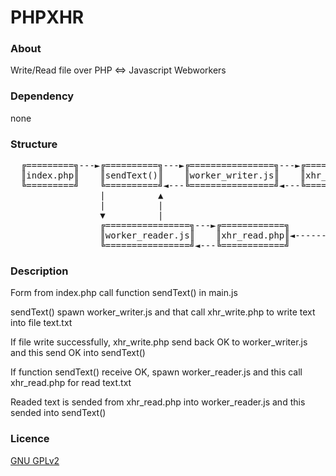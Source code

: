 # PHPXHR

### About
Write/Read file over PHP <=> Javascript Webworkers

### Dependency
none

### Structure

<pre>
  ╔=========╗---►╔==========╗---►╔================╗---►╔=============╗
  ║index.php║    ║sendText()║    ║worker_writer.js║    ║xhr_write.php║-------┐
  ╚=========╝    ╚==========╝◄---╚================╝◄---╚=============╝       ▼
                 |          ▲                                            ╔========╗
                 |          |                                            ║text.txt║
                 ▼          |                                            ╚========╝
                 ╔================╗---►╔============╗                        |
                 ║worker_reader.js║    ║xhr_read.php║◄-----------------------┘
                 ╚================╝◄---╚============╝
</pre>

### Description
Form from index.php call function sendText() in main.js

sendText() spawn worker_writer.js and that call xhr_write.php to write text into file text.txt

If file write successfully, xhr_write.php send back OK to worker_writer.js and this send OK into sendText()

If function sendText() receive OK, spawn worker_reader.js and this call xhr_read.php for read text.txt

Readed text is sended from xhr_read.php into worker_reader.js and this sended into sendText()

### Licence
[GNU GPLv2](http://www.gnu.org/licenses/gpl-2.0.html)
